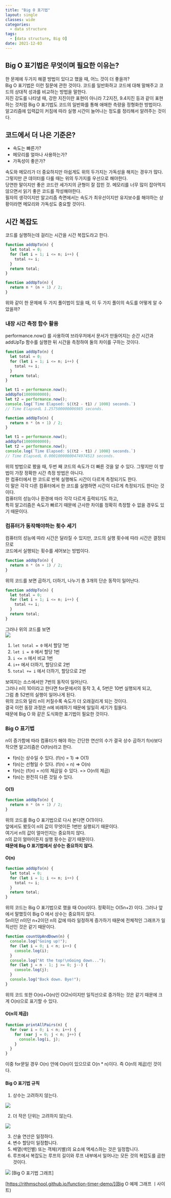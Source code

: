 ```yaml
---
title: "Big O 표기법"
layout: single
classes: wide
categories:
  - data structure
tags:
  - [data structure, Big O]
date: 2021-12-03
---
```


## Big O 표기법은 무엇이며 필요한 이유는?
한 문제에 두가지 해결 방법이 있다고 했을 때, 어느 것이 더 좋을까?  
Big O 표기법은 이런 질문에 관한 것이다. 코드를 일반화하고 코드에 대해 말해주고 코드의 상대적 성과를 비교하는 방법을 말한다.  
지진 강도를 나타낼 때, 강한 지진이란 표현이 아니라 7.2지진, 9.4지진 등과 같이 표현하는 것처럼 Big O 표기법도 코드의 일반화를 통해 애매한 측량을 정형화한 방법이다.  
알고리즘에 입력값이 커짐에 따라 실행 시간이 늘어나는 정도를 정리해서 알려주는 것이다.

## 코드에서 더 나은 기준은?
* 속도는 빠른가?
* 메모리를 얼마나 사용하는가?
* 가독성이 좋은가?

속도와 메모리가 더 중요하지만 아쉽게도 위의 두가지는 가독성을 해치는 경우가 많다. 그렇지만 큰 데이터를 다룰 때는 위의 두가지를 우선으로 해야한다.  
당연한 말이지만 좋은 코드란 세가지의 균형이 잘 잡힌 것. 메모리를 너무 많이 잡아먹지 않으면서 읽기 좋은 코드를 작성해야한다.  
필자의 생각이지만 알고리즘 측면에서는 속도가 최우선이지만 유지보수를 해야하는 상황이라면 메모리와 가독성도 중요할 것이다.

## 시간 복잡도
코드를 실행하는데 걸리는 시간을 시간 복잡도라고 한다.
```javascript
function addUpTo(n) {
  let total = 0;
  for (let i = 1; i <= n; i++) {
    total += i;
  }
  return total;
}
```
```javascript
function addUpTo(n) {
  return n * (n + 1) / 2;
}
```
위와 같이 한 문제에 두 가지 풀이법이 있을 때, 이 두 가지 풀이의 속도를 어떻게 알 수 았을까?  

### 내장 시간 측정 함수 활용
performance.now() 를 사용하여 브라우저에서 문서가 만들어지는 순간 시간과  
addUpTp 함수를 실행한 뒤 시간을 측정하여 둘의 차이를 구하는 것이다.
```javascript
function addUpTo(n) {
  let total = 0;
  for (let i = 1; i <= n; i++) {
    total += i;
  }
  return total;
}

let t1 = performance.now();
addUpTo(1000000000);
let t2 = performance.now();
console.log(`Time Elapsed: ${(t2 - t1) / 1000} seconds.`)
// Time ElapsedL 1.257500000006985 seconds.
```
```javascript
function addUpTo(n) {
  return n * (n + 1) / 2;
}

let t1 = performance.now();
addUpTo(1000000000);
let t2 = performance.now();
console.log(`Time Elapsed: ${(t2 - t1) / 1000} seconds.`)
// Time ElapsedL 0.00010000000474974513 seconds.
```
위의 방법으로 봤을 때, 두번 째 코드의 속도가 더 빠른 것을 알 수 있다.
그렇지만 이 방법이 가장 정확한 시간 측정 방법은 아니다.  
한 컴퓨터에서 한 코드로 반복 실행해도 시간이 다르게 측정되기도 한다.  
이 말은 각각 다른 컴퓨터에서 한 코드를 실행하면 시간이 다르게 측정되기도 한다는 것이다.  
컴퓨터의 성능이나 환경에 따라 각각 다르게 출력되기도 하고,  
특히 알고리즘은 속도가 빠르기 때문에 근사한 차이를 정확히 측정할 수 없을 경우도 있기 때문이다.

### 컴퓨터가 동작해야하는 횟수 세기
컴퓨터의 성능에 따라 시간은 달라질 수 있지만, 코드의 실행 횟수에 따라 시간은 결정되므로  
코드에서 실행되는 횟수를 세어보는 방법이다.
```javascript
function addUpTo(n) {
  return n * (n + 1) / 2;
}
```
위의 코드를 보면 곱하기, 더하기, 나누기 총 3개의 단순 동작이 일어난다.
```javascript
function addUpTo(n) {
  let total = 0;
  for (let i = 1; i <= n; i++) {
    total += i;
  }
  return total;
}
```
그러나 위의 코드를 보면  
<img src='{{ "/assets/images/2021-12-04-post-img1.png" | relative_url }}' /> 
1. `let total = 0` 에서 할당 1번
2. `let i = 0` 에서 할당 1번
3. `i <= n` 에서 비교 1번
4. `i++` 에서 더하기, 할당으로 2번
5. `total += i` 에서 더하기, 할당으로 2번

보여지는 소스에서만 7번의 동작이 일어난다.  
그러나 n이 10이라고 한다면 for문에서의 동작 3, 4, 5번은 10번 실행되게 되고,  
그럼 총 52번의 실행이 일어나게 된다.  
위의 코드와 달리 n이 커질수록 속도가 더 오래걸리게 되는 것이다.  
결국 이런 동장 과정은 n에 비례하기 때문에 일일히 세기가 힘들다.  
때문에 Big O 와 같은 도식화한 표기법이 필요한 것이다.

### Big O 표기법
n이 증가함에 따라 컴퓨터가 해야 하는 간단한 연산의 수가 결국 상수 곱하기 f(n)보다 작으면 알고리즘은 O(f(n)라고 한다.  
* f(n)는 상수일 수 있다. (f(n) = 1) => O(1)
* f(n)는 선형일 수 있다. (f(n) = n) => O(n)
* f(n)는 (f(n) = n)의 제곱일 수 있다. => O(n의 제곱)
* f(n)는 완전히 다른 것일 수 있다.

#### O(1)
```javascript
function addUpTo(n) {
  return n * (n + 1) / 2;
}
```
위의 코드를 Big O 표기법으로 다시 본다면 O(1)이다.  
앞에서도 봤듯이 n의 값이 무엇이든 1번만 실행되기 때문이다.  
여기서 n의 값이 얼마인지는 중요하지 않다.  
n의 값이 얼마이든지 실행 횟수는 같기 때문이다.  
**때문에 Big O 표기법에서 상수는 중요하지 않다.**

#### O(n)
```javascript
function addUpTo(n) {
  let total = 0;
  for (let i = 1; i <= n; i++) {
    total += i;
  }
  return total;
}
```
위의 코드는 Big O 표기법으로 했을 때 O(n)이다.
정확히는 O(5n+2) 이다. 그러나 앞에서 말했듯이 Big O 에서 상수는 중요하지 않다.  
5n이던 n이던 n+2이던 n의 값에 따라 일정하게 증가하기 때문에 전체적인 그래프가 일직선인 것은 같기 때문이다.  

```javascript
function countUpAndDown(n) {
  console.log("Going up!");
  for (let i = 0; i < n; i++) {
    console.log(i);
  }
  console.log("At the top!\nGoing down...");
  for (let j = n - 1; j >= 0; j--) {
    console.log(j);
  }
  console.log("Back down. Bye!");
}
```
위의 코드 또한 O(n)+O(n)인 O(2n)이지만 일직선으로 증가하는 것은 같기 때문에 크게 O(n)으로 표기할 수 있다.

#### O(n의 제곱)
```javascript
function printAllPairs(n) {
  for (var i = 0; i < n; i++) {
    for (var j = 0; j < n; j++) {
      console.log(i, j);
    }
  }
}
```
이중 for문일 경우 O(n) 안에 O(n)이 있으므로 O(n * n)이다. 즉 O(n의 제곱)인 것이다.  

#### Big O 표기법 규칙
1. 상수는 고려하지 않는다.  
<img src='{{ "/assets/images/2021-12-04-post-img2.png" | relative_url }}' /> 

2. 더 작은 단위는 고려하지 않는다.  
<img src='{{ "/assets/images/2021-12-04-post-img3.png" | relative_url }}' /> 

3. 산술 연산은 일정하다.
4. 변수 할당이 일정합니다.
5. 배열(색인별) 또는 객체(키별)의 요소에 액세스하는 것은 일정합니다.
6. 루프에서 복잡도는 루프의 길이와 루프 내부에서 일어나는 모든 것의 복잡도를 곱한 것이다.  
<img src='{{ "/assets/images/2021-12-04-post-img4.png" | relative_url }}' /> 
[Big O 표기법 그래프]
  
[https://rithmschool.github.io/function-timer-demo/](Big O 예제 그래프 ㅣ사이트)
<!-- 
## 알고리즘이란?
컴퓨터 공학과 데이터 구조에 대한 것 -->